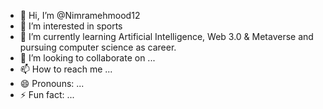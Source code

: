 - 👋 Hi, I’m @Nimramehmood12
- 👀 I’m interested in sports
- 🌱 I’m currently learning Artificial Intelligence, Web 3.0 & Metaverse and pursuing computer science as career.
- 💞️ I’m looking to collaborate on ...
- 📫 How to reach me ...
- 😄 Pronouns: ...
- ⚡ Fun fact: ...

<!---
Nimramehmood12/Nimramehmood12 is a ✨ special ✨ repository because its `README.md` (this file) appears on your GitHub profile.
You can click the Preview link to take a look at your changes.
--->
